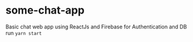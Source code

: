 # some-chat-app
Basic chat web app using ReactJs and Firebase for Authentication and DB\
run `yarn start`
